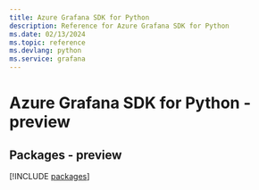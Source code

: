 ```yaml
---
title: Azure Grafana SDK for Python
description: Reference for Azure Grafana SDK for Python
ms.date: 02/13/2024
ms.topic: reference
ms.devlang: python
ms.service: grafana
---
```

# Azure Grafana SDK for Python - preview
## Packages - preview
[!INCLUDE [packages](grafana-index.md)]
